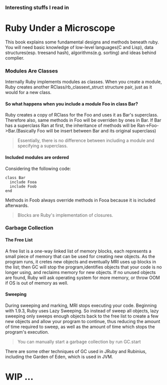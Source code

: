 ### Interesting stuffs I read in
# Ruby Under a Microscope
This book explains some fundamental designs and methods beneath ruby. You will need basic knowledge of low-level languages(C and Lisp), data structures(esp. treesand hash), algorithms(e.g. sorting) and ideas behind complier.

### Modules Are Classes
Internally Ruby implements modules as classes. When you create a module, Ruby creates another RClass/rb_classext_struct structure pair, just as it would for a new class.

#### So what happens when you include a module Foo in class Bar?
Ruby creates a copy of RClass for the Foo and uses it as Bar's superclass. Therefore also, same methods in Foo will be overriden by ones in Bar. If Bar has a superclass Ran at first, the inheritance of methods will be Ran->Foo->Bar.(Basically Foo will be insert between Bar and its original superclass)

> Essentially, there is no difference between including a module and specifying a superclass.

#### Included modules are ordered
Considering the following code:
```
class Bar
  include Fooa
  include Foob
end
```
Methods in Foob always override methods in Fooa because it is included afterwards.

> Blocks are Ruby's implementation of closures.

### Garbage Collection
#### The Free List
A free list is a one-way linked list of memory blocks, each represents a small piece of memory that can be used for creating new objects. As the program runs, it cretes new objects and eventually MRI uses up blocks in the list; then GC will stop the program,identifies objects that your code is no longer using, and reclaims memory for new objects. If no unused objects are found, Ruby will ask operating system for more memory, or throw OOM if OS is out of memory as well.

#### Sweeping
During sweeping and marking, MRI stops executing your code. Beginning with 1.9.3, Ruby uses Lazy Sweeping. So instead of sweep all objects, lazy sweeping only sweeps enough objects back to the free list to create a few new objects and allow your program to continue, thus reducing the amount of time required to sweep, as well as the amount of time which stops the program's execution.

> You can manually start a garbage collection by run GC.start

There are some other techniques of GC used in JRuby and Rubinius, including the Garden of Eden, which is used in JVM.

# WIP ...
